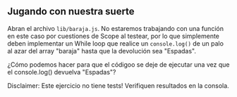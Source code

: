 ## Jugando con nuestra suerte

Abran el archivo `lib/baraja.js`. No estaremos trabajando con una función en este caso por cuestiones de Scope al testear, por lo que simplemente deben implementar un While loop que realice un `console.log()` de un palo al azar del array "baraja" hasta que la devolución sea "Espadas". 

¿Cómo podemos hacer para que el códigoo se deje de ejecutar una vez que el console.log() devuelva "Espadas"?

Disclaimer: Este ejercicio no tiene tests! Verifiquen resultados en la consola.
